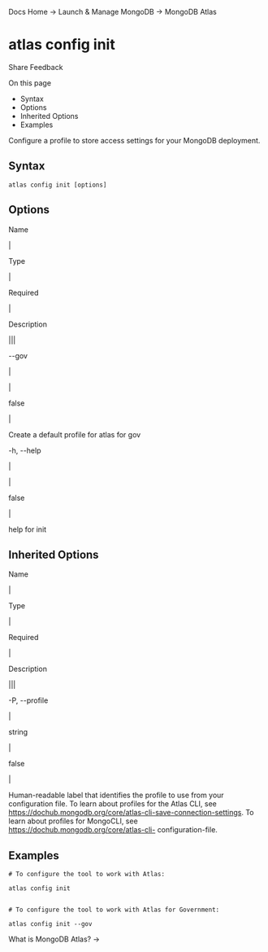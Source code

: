 Docs Home → Launch & Manage MongoDB → MongoDB Atlas

# atlas config init

Share Feedback

On this page

  * Syntax
  * Options
  * Inherited Options
  * Examples

Configure a profile to store access settings for your MongoDB deployment.

## Syntax

    
    
    atlas config init [options]  
      
  
## Options

Name

|

Type

|

Required

|

Description  
  
|||  
  
\--gov

|

|

false

|

Create a default profile for atlas for gov  
  
-h, --help

|

|

false

|

help for init  
  
## Inherited Options

Name

|

Type

|

Required

|

Description  
  
|||  
  
-P, --profile

|

string

|

false

|

Human-readable label that identifies the profile to use from your
configuration file. To learn about profiles for the Atlas CLI, see
https://dochub.mongodb.org/core/atlas-cli-save-connection-settings. To learn
about profiles for MongoCLI, see https://dochub.mongodb.org/core/atlas-cli-
configuration-file.  
  
## Examples

    
    
    # To configure the tool to work with Atlas:  
      
    atlas config init  
      
    
    # To configure the tool to work with Atlas for Government:  
      
    atlas config init --gov  
  
What is MongoDB Atlas? →

